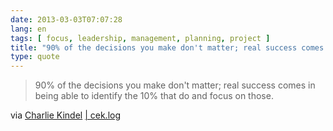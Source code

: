 ```yaml
---
date: 2013-03-03T07:07:28
lang: en
tags: [ focus, leadership, management, planning, project ]
title: "90% of the decisions you make don't matter; real success comes in"
type: quote
---
```


> 90% of the decisions you make don't matter; real success comes in
> being able to identify the 10% that do and focus on those.

via [Charlie
Kindel](http://ceklog.kindel.com/2011/08/06/90-of-the-decisions-you-make-dont-matter/)
[ | 
cek.log](http://ceklog.kindel.com/2011/08/06/90-of-the-decisions-you-make-dont-matter/)

